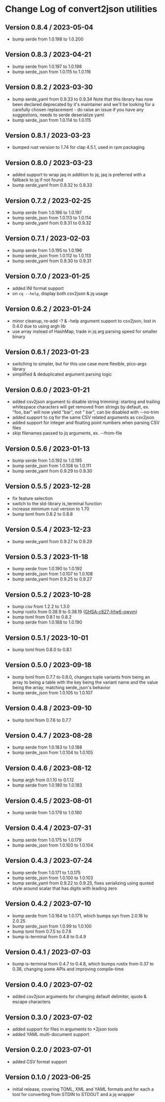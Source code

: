 Change Log of convert2json utilities
====================================

Version 0.8.4 / 2023-05-04
--------------------------
- bump serde from 1.0.198 to 1.0.200

Version 0.8.3 / 2023-04-21
--------------------------
- bump serde from 1.0.197 to 1.0.198
- bump serde_json from 1.0.115 to 1.0.116

Version 0.8.2 / 2023-03-30
--------------------------
- bump serde_yaml from 0.9.33 to 0.9.34
  Note that this library has now been declared deprecated by it's maintainer and
  we'll be looking for a carefully chosen replacement - do raise an issue if you
  have any suggestions, needs to serde deserialize yaml
- bump serde_json from 1.0.114 to 1.0.115

Version 0.8.1 / 2023-03-23
--------------------------
- bumped rust version to 1.74 for clap 4.5.1, used in rpm packaging

Version 0.8.0 / 2023-03-23
--------------------------
- added support to wrap jaq in addition to jq, jaq is preferred with a fallback
  to jq if not found
- bump serde_yaml from 0.9.32 to 0.9.33

Version 0.7.2 / 2023-02-25
--------------------------
- bump serde from 1.0.196 to 1.0.197
- bump serde_json from 1.0.113 to 1.0.114
- bump serde_yaml from 0.9.31 to 0.9.32

Version 0.7.1 / 2023-02-03
--------------------------
- bump serde from 1.0.195 to 1.0.196
- bump serde_json from 1.0.112 to 1.0.113
- bump serde_yaml from 0.9.30 to 0.9.31

Version 0.7.0 / 2023-01-25
--------------------------
- added INI format support
- on `cq --help`, display both csv2json & jq usage

Version 0.6.2 / 2023-01-24
--------------------------
- minor cleanup, re-add -? & -help argument support to csv2json, lost in 0.4.0
  due to using argh lib
- use array instead of HashMap, trade in jq arg parsing speed for smaller binary

Version 0.6.1 / 2023-01-23
--------------------------
- switching to simpler, but for this use case more flexible, pico-args library
- simplified & deduplicated argument parsing logic

Version 0.6.0 / 2023-01-21
--------------------------
- added csv2json argument to disable string trimming: starting and trailing
  whitespace characters will get removed from strings by default, ex. "foo, bar"
  will now yield "bar", not " bar", can be disabled with --no-trim
- added support to cq for the same CSV related arguments as csv2json
- added support for integer and floating point numbers when parsing CSV files
- skip filenames passed to jq arguments, ex. --from-file

Version 0.5.6 / 2023-01-13
--------------------------
- bump serde from 1.0.192 to 1.0.195
- bump serde_json from 1.0.108 to 1.0.111
- bump serde_yaml from 0.9.29 to 0.9.30

Version 0.5.5 / 2023-12-28
--------------------------
- fix feature selection
- switch to the std-library is_terminal function
- increase minimum rust version to 1.70
- bump toml from 0.8.2 to 0.8.8

Version 0.5.4 / 2023-12-23
--------------------------
- bump serde_yaml from 0.9.27 to 0.9.29

Version 0.5.3 / 2023-11-18
--------------------------
- bump serde from 1.0.190 to 1.0.192
- bump serde_json from 1.0.107 to 1.0.108
- bump serde_yaml from 0.9.25 to 0.9.27

Version 0.5.2 / 2023-10-28
--------------------------
- bump csv from 1.2.2 to 1.3.0
- bump rustix from 0.38.9 to 0.38.19
  ([GHSA-c827-hfw6-qwvm](https://github.com/advisories/GHSA-c827-hfw6-qwvm))
- bump toml from 0.8.1 to 0.8.2
- bump serde from 1.0.188 to 1.0.190

Version 0.5.1 / 2023-10-01
--------------------------
- bump toml from 0.8.0 to 0.8.1

Version 0.5.0 / 2023-09-18
--------------------------
- bump toml from 0.7.7 to 0.8.0, changes tuple variants from being an array to
  being a table with the key being the variant name and the value being the
  array, matching serde_json's behavior
- bump serde_json from 1.0.105 to 1.0.107

Version 0.4.8 / 2023-09-10
--------------------------
- bump toml from 0.7.6 to 0.7.7

Version 0.4.7 / 2023-08-28
--------------------------
- bump serde from 1.0.183 to 1.0.188
- bump serde_json from 1.0.104 to 1.0.105

Version 0.4.6 / 2023-08-12
--------------------------
- bump argh from 0.1.10 to 0.1.12
- bump serde from 1.0.180 to 1.0.183

Version 0.4.5 / 2023-08-01
--------------------------
- bump serde from 1.0.179 to 1.0.180

Version 0.4.4 / 2023-07-31
--------------------------
- bump serde from 1.0.175 to 1.0.179
- bump serde_json from 1.0.103 to 1.0.104

Version 0.4.3 / 2023-07-24
--------------------------
- bump serde from 1.0.171 to 1.0.175
- bump serde_json from 1.0.100 to 1.0.103
- bump serde_yaml from 0.9.22 to 0.9.25, fixes serializing using quoted style
  around scalar that has digits with leading zero

Version 0.4.2 / 2023-07-10
--------------------------
- bump serde from 1.0.164 to 1.0.171, which bumps syn from 2.0.18 to 2.0.25
- bump serde_json from 1.0.99 to 1.0.100
- bump toml from 0.7.5 to 0.7.6
- bump is-terminal from 0.4.8 to 0.4.9

Version 0.4.1 / 2023-07-03
--------------------------
- bump is-terminal from 0.4.7 to 0.4.8, which bumps rustix from 0.37 to 0.38,
  changing some APIs and improving compile-time

Version 0.4.0 / 2023-07-02
--------------------------
- added csv2json arguments for changing default delimiter, quote & escape
  characters

Version 0.3.0 / 2023-07-02
--------------------------
- added support for files in arguments to *2json tools
- added YAML multi-document support

Version 0.2.0 / 2023-07-01
--------------------------
- added CSV format support

Version 0.1.0 / 2023-06-25
--------------------------
- initial release, covering TOML, XML and YAML formats and for each a tool for
  converting from STDIN to STDOUT and a jq wrapper
